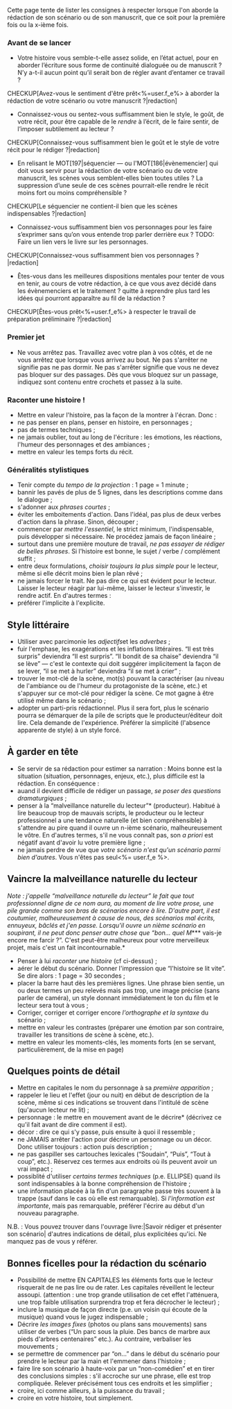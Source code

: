 <!-- Page: Consignes pour la rédaction du scénario et du manuscrit -->

Cette page tente de lister les consignes à respecter lorsque l'on aborde la rédaction de son scénario ou de son manuscrit, que ce soit pour la première fois ou la x-ième fois.

### Avant de se lancer


* Votre histoire vous semble-t-elle assez solide, en l’état actuel, pour en aborder l’écriture sous forme de continuité dialoguée ou de manuscrit ? N’y a-t-il aucun point qu’il serait bon de régler avant d’entamer ce travail ?

CHECKUP[Avez-vous le sentiment d'être prêt<%=user.f_e%> à aborder la rédaction de votre scénario ou votre manuscrit ?|redaction]


* Connaissez-vous ou sentez-vous suffisamment bien le style, le goût, de votre récit, pour être capable de le *rendre* à l’écrit, de le faire sentir, de l’imposer subtilement au lecteur ?

CHECKUP[Connaissez-vous suffisamment bien le goût et le style de votre récit pour le rédiger ?|redaction]

* En relisant le MOT[197|séquencier — ou l'MOT[186|évènemencier] qui doit vous servir pour la rédaction de votre scénario ou de votre manuscrit, les scènes vous semblent-elles bien toutes utiles ? La suppression d’une seule de ces scènes pourrait-elle rendre le récit moins fort ou moins compréhensible ?

CHECKUP[Le séquencier ne contient-il bien que les scènes indispensables ?|redaction]

* Connaissez-vous suffisamment bien vos personnages pour les faire s’exprimer sans qu’on vous entende trop parler derrière eux ? <adminonly>TODO: Faire un lien vers le livre sur les personnages.</adminonly>

CHECKUP[Connaissez-vous suffisamment bien vos personnages ?|redaction]

* Êtes-vous dans les meilleures dispositions mentales pour tenter de vous en tenir, au cours de votre rédaction, à ce que vous avez décidé dans les évènemenciers et le traitement ? quitte à reprendre plus tard les idées qui pourront apparaître au fil de la rédaction ?

CHECKUP[Êtes-vous prêt<%=user.f_e%> à respecter le travail de préparation préliminaire ?|redaction]


### Premier jet

* Ne vous arrêtez pas. Travaillez avec votre plan à vos côtés, et de ne vous arrêtez que lorsque vous arrivez au bout. Ne pas s'arrêter ne signifie pas ne pas dormir. Ne pas s'arrêter signifie que vous ne devez pas bloquer sur des passages. Dès que vous bloquez sur un passage, indiquez sont contenu entre crochets et passez à la suite.

### Raconter une histoire !

* Mettre en valeur l'histoire, pas la façon de la montrer à l'écran. Donc :
* ne pas penser en plans, penser en histoire, en personnages ;
* pas de termes techniques ;
* ne jamais oublier, tout au long de l'écriture : les émotions, les réactions, l'humeur des personnages et des ambiances ;
* mettre en valeur les temps forts du récit.

### Généralités stylistiques

* Tenir compte du *tempo de la projection* : 1 page = 1 minute ;
* bannir les pavés de plus de 5 lignes, dans les descriptions comme dans le dialogue ;
* s'adonner aux *phrases courtes* ;
* éviter les emboitements d'action. Dans l'idéal, pas plus de deux verbes d'action dans la phrase. Sinon, découper ;
* commencer par *mettre l'essentiel*, le strict minimum, l'indispensable, puis développer si nécessaire. Ne procédez jamais de façon linéaire ;
* surtout dans une première mouture de travail, *ne pas essayer de rédiger de belles phrases*. Si l'histoire est bonne, le sujet / verbe / complément suffit ;
* entre deux formulations, *choisir toujours la plus simple* pour le lecteur, même si elle décrit moins bien le plan rêvé ;
* ne jamais forcer le trait. Ne pas dire ce qui est évident pour le lecteur. Laisser le lecteur réagir par lui-même, laisser le lecteur s'investir, le rendre actif. En d'autres termes :
* préférer l'implicite à l'explicite.

## Style littéraire 

* Utiliser avec parcimonie les *adjectifs*et les *adverbes* ;
* fuir l'emphase, les exagérations et les inflations littéraires. “Il est très surpris” deviendra “Il est surpris”. “Il bondit de sa chaise” deviendra “il se lève” — c'est le contexte qui doit suggérer implicitement la façon de se lever, “il se met à hurler” deviendra “il se met à crier” ;
* trouver le mot-clé de la scène, mot(s) pouvant la caractériser (au niveau de l'ambiance ou de l'humeur du protagoniste de la scène, etc.) et s'appuyer sur ce mot-clé pour rédiger la scène. Ce mot gagne à être utilisé même dans le scénario ;
* adopter un parti-pris rédactionnel. Plus il sera fort, plus le scénario pourra se démarquer de la pile de scripts que le producteur/éditeur doit lire. Cela demande de l'expérience. Préférer la simplicité (l'absence apparente de style) à un style forcé.

## À garder en tête

* Se servir de sa rédaction pour estimer sa narration : Moins bonne est la situation (situation, personnages, enjeux, etc.), plus difficile est la rédaction. En conséquence :
* auand il devient difficile de rédiger un passage, *se poser des questions dramaturgiques* ;
* penser à la “malveillance naturelle du lecteur”* (producteur). Habitué à lire beaucoup trop de mauvais scripts, le producteur ou le lecteur professionnel a une tendance naturelle (et bien compréhensible) à s'attendre au pire quand il ouvre un n-ième scénario, malheureusement le vôtre. En d'autres termes, s'il ne vous connaît pas, son *a priori* est négatif avant d'avoir lu votre première ligne ;
* ne jamais perdre de vue que *votre scénario n'est qu'un scénario parmi bien d'autres*. Vous n'êtes pas seul<%= user.f_e %>.

## Vaincre la malveillance naturelle du lecteur

*Note : j'appelle “malveillance naturelle du lecteur” le fait que tout professionnel digne de ce nom aura, au moment de lire votre prose, une pile grande comme son bras de scénarios encore à lire. D'autre part, il est coutumier, malheureusement à cause de nous, des scénarios mal écrits, ennuyeux, bâclés et j'en passe. Lorsqu'il ouvre un nième scénario en soupirant, il ne peut donc penser autre chose que “bon… quel M**** vais-je encore me farcir ?”. C'est peut-être malheureux pour votre merveilleux projet, mais c'est un fait incontournable.*

* Penser à lui *raconter une histoire* (cf ci-dessus) ;
* aérer le début du scénario. Donner l'impression que “l'histoire se lit vite”. Se dire alors : 1 page = 30 secondes ;
* placer la barre haut dès les premières lignes. Une phrase bien sentie, un ou deux termes un peu relevés mais pas trop, une image précise (sans parler de caméra), un style donnant immédiatement le ton du film et le lecteur sera tout à vous ;
* Corriger, corriger et corriger encore *l'orthographe et la syntaxe* du scénario ;
* mettre en valeur les contrastes (préparer une émotion par son contraire, travailler les transitions de scène à scène, etc.).
* mettre en valeur les moments-clés, les moments forts (en se servant, particulièrement, de la mise en page)

## Quelques points de détail

* Mettre en capitales le nom du personnage à sa *première apparition* ;
* rappeler le lieu et l'effet (jour ou nuit) en début de description de la scène, même si ces indications se trouvent dans l'intitulé de scène (qu'aucun lecteur ne lit) ;
* personnage : le mettre en mouvement avant de le décrire* (décrivez ce qu'il fait avant de dire comment il est).
* décor : dire ce qui s'y passe, puis ensuite à quoi il ressemble ;
* ne JAMAIS arrêter l'action pour décrire un personnage ou un décor. Donc utiliser toujours : action puis description ;
* ne pas gaspiller ses cartouches lexicales (“Soudain”, “Puis”, “Tout à coup”, etc.). Réservez ces termes aux endroits où ils peuvent avoir un vrai impact ;
* possiblité d'utiliser *certains termes techniques* (p.e. ELLIPSE) quand ils sont indispensables à la bonne compréhension de l'histoire ;
* une information placée à la fin d'un paragraphe passe très souvent à la trappe (sauf dans le cas où elle est remarquable). Si *l'information est importante*, mais pas remarquable, préférer l'écrire au début d'un nouveau paragraphe.

N.B. : Vous pouvez trouver dans l'ouvrage livre:|Savoir rédiger et présenter son scénario| d'autres indications de détail, plus explicitées qu'ici. Ne manquez pas de vous y référer.

## Bonnes ficelles pour la rédaction du scénario

* Possibilité de mettre EN CAPITALES les éléments forts que le lecteur risquerait de ne pas lire ou de rater. Les capitales réveillent le lecteur assoupi. (attention : une trop grande utilisation de cet effet l'atténuera, une trop faible utilisation surprendra trop et fera décrocher le lecteur) ;
* inclure la musique de façon directe (p.e. un voisin qui écoute de la musique) quand vous le jugez indispensable ;
* Décrire *les images fixes* (photos ou plans sans mouvements) sans utiliser de verbes (“Un parc sous la pluie. Des bancs de marbre aux pieds d'arbres centenaires” etc.). Au contraire, verbaliser les mouvements ;
* se permettre de commencer par “on…” dans le début du scénario pour prendre le lecteur par la main et l'emmener dans l'histoire ;
* faire lire son scénario à haute-voix par un “non-comédien” et en tirer des conclusions simples : s'il accroche sur une phrase, elle est trop compliquée. Relever précisément tous ces endroits et les simplifier ;
* croire, ici comme ailleurs, à la puissance du travail ;
* croire en votre histoire, tout simplement.